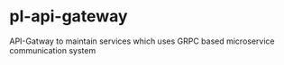 # pl-api-gateway

API-Gatway to maintain services which uses GRPC based microservice communication system 

